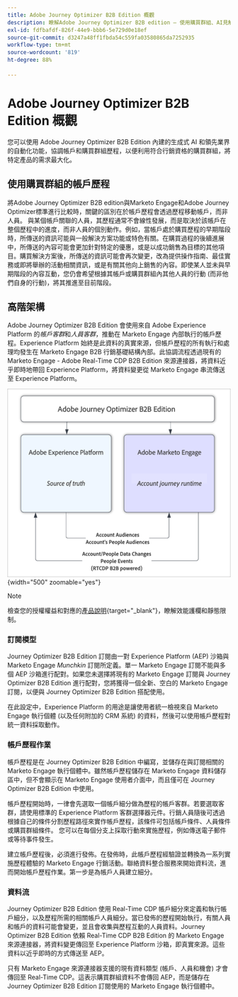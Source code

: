 ```yaml
---
title: Adobe Journey Optimizer B2B Edition 概觀
description: 瞭解Adobe Journey Optimizer B2B edition — 使用購買群組、AI見解和B2B行銷的Experience Platform整合，協調帳戶歷程。
exl-id: fdfbafdf-826f-44e9-bbb6-5e729d0e18ef
source-git-commit: d3247a48ff1fbda54c559fa03580865da7252935
workflow-type: tm+mt
source-wordcount: '819'
ht-degree: 88%

---
```


# Adobe Journey Optimizer B2B Edition 概觀

您可以使用 Adobe Journey Optimizer B2B Edition 內建的生成式 AI 和領先業界的自動化功能，協調帳戶和購買群組歷程，以便利用符合行銷資格的購買群組，將特定產品的需求最大化。

## 使用購買群組的帳戶歷程

將Adobe Journey Optimizer B2B edition與Marketo Engage和Adobe Journey Optimizer標準進行比較時，關鍵的區別在於帳戶歷程會透過歷程移動帳戶，而非人員。 與某個帳戶關聯的人員，其歷程通常不會線性發展，而是取決於該帳戶在整個歷程中的進度，而非人員的個別動作。例如，當帳戶處於購買歷程的早期階段時，所傳送的資訊可能與一般解決方案功能或特色有關。在購買過程的後續進展中，所傳送的內容可能會更加針對特定的優惠，或是以成功銷售為目標的其他項目。購買解決方案後，所傳送的資訊可能會再次變更，改為提供操作指南、最佳實務或即將舉辦的活動相關資訊，或是有關其他向上銷售的內容。即使某人並未與早期階段的內容互動，您仍會希望根據其帳戶或購買群組內其他人員的行動 (而非他們自身的行動)，將其推進至目前階段。

## 高階架構

Adobe Journey Optimizer B2B Edition 會使用來自 Adobe Experience Platform 的&#x200B;_帳戶客群_&#x200B;和&#x200B;_人員客群_，推動在 Marketo Engage 內部執行的帳戶歷程。Experience Platform 始終是此資料的真實來源，但帳戶歷程的所有執行和處理均發生在 Marketo Engage B2B 行銷基礎結構內部。此協調流程透過現有的 Marketo Engage - Adobe Real-Time CDP B2B Edition 來源連接器，將資料近乎即時地帶回 Experience Platform，將資料變更從 Marketo Engage 串流傳送至 Experience Platform。

![高階資料架構](./assets/high-level-data-architecture.png){width="500" zoomable="yes"}

>[!NOTE]
>
>檢查您的授權權益和對應的[產品說明](https://helpx.adobe.com/tw/legal/product-descriptions/adobe-journey-optimizer-b2b.html){target="_blank"}，瞭解效能護欄和靜態限制。

### 訂閱模型

Journey Optimizer B2B Edition 訂閱由一對 Experience Platform (AEP) 沙箱與 Marketo Engage _Munchkin_ 訂閱所定義。單一 Marketo Engage 訂閱不能與多個 AEP 沙箱進行配對。如果您未選擇將現有的 Marketo Engage 訂閱與 Journey Optimizer B2B Edition 進行配對，您將獲得一個全新、空白的 Marketo Engage 訂閱，以便與 Journey Optimizer B2B Edition 搭配使用。

在此設定中，Experience Platform 的用途是讓使用者統一檢視來自 Marketo Engage 執行個體 (以及任何附加的 CRM 系統) 的資料，然後可以使用帳戶歷程對統一資料採取動作。

### 帳戶歷程作業

帳戶歷程是在 Journey Optimizer B2B Edition 中編寫，並儲存在與訂閱相關的 Marketo Engage 執行個體中。雖然帳戶歷程儲存在 Marketo Engage 資料儲存區中，但不會顯示在 Marketo Engage 使用者介面中，而且僅可在 Journey Optimizer B2B Edition 中使用。

帳戶歷程開始時，一律會先選取一個帳戶細分做為歷程的帳戶客群。若要選取客群，請使用標準的 Experience Platform 客群選擇器元件。行銷人員隨後可透過根據自己的條件分割歷程路徑來實作帳戶歷程，該條件可包括帳戶條件、人員條件或購買群組條件。 您可以在每個分支上採取行動來實施歷程，例如傳送電子郵件或等待事件發生。

建立帳戶歷程後，必須進行發佈。在發佈時，此帳戶歷程經驗證並轉換為一系列實施歷程體驗的 Marketo Engage 行銷活動。聯絡資料整合服務來開始資料流，進而開始帳戶歷程作業。第一步是為帳戶人員建立細分。

### 資料流

Journey Optimizer B2B Edition 使用 Real-Time CDP 帳戶細分來定義和執行帳戶細分，以及歷程所需的相關帳戶人員細分。當已發佈的歷程開始執行，有關人員和帳戶的資料可能會變更，並且會收集與歷程互動的人員資料。Journey Optimizer B2B Edition 依賴 Real-Time CDP B2B Edition 的 Marketo Engage 來源連接器，將資料變更傳回至 Experience Platform 沙箱，即真實來源。這些資料以近乎即時的方式傳送至 AEP。

只有 Marketo Engage 來源連接器支援的現有資料類型 (帳戶、人員和機會) 才會傳回至 Real-Time CDP。這表示購買群組資料不會傳回 AEP，而是儲存在 Journey Optimizer B2B Edition 訂閱使用的 Marketo Engage 執行個體中。
